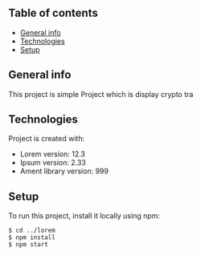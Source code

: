 ## Table of contents
* [General info](#general-info)
* [Technologies](#technologies)
* [Setup](#setup)

## General info
This project is simple Project which is display crypto tra
	
## Technologies
Project is created with:
* Lorem version: 12.3
* Ipsum version: 2.33
* Ament library version: 999
	
## Setup
To run this project, install it locally using npm:

```
$ cd ../lorem
$ npm install
$ npm start
```
